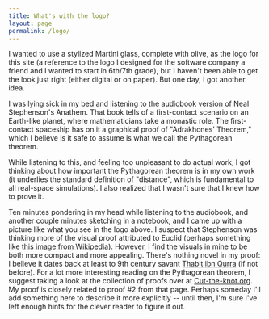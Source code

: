 ```yaml
---
title: What's with the logo?
layout: page
permalink: /logo/
---
```


I wanted to use a stylized Martini glass, complete with olive, as the logo
for this site (a reference to the logo I designed for the software company a
friend and I wanted to start in 6th/7th grade), but I haven't been able to
get the look just right (either digital or on paper). But one day, I got
another idea.

I was lying sick in my bed and listening to the audiobook version of Neal
Stephenson's Anathem. That book tells of a first-contact scenario on an
Earth-like planet, where mathematicians take a monastic role. The
first-contact spaceship has on it a graphical proof of "Adrakhones'
Theorem," which I believe is it safe to assume is what we call the
Pythagorean theorem.

While listening to this, and feeling too unpleasant to do actual work, I got
thinking about how important the Pythagorean theorem is in my own work (it
underlies the standard definition of "distance", which is fundamental to all
real-space simulations). I also realized that I wasn't sure that I knew how
to prove it.

Ten minutes pondering in my head while listening to the audiobook, and
another couple minutes sketching in a notebook, and I came up with a picture
like what you see in the logo above. I suspect that Stephenson was thinking
more of the visual proof attributed to Euclid (perhaps something like [this
image from Wikipedia][wiki]). However, I find the visuals in mine to be both
more compact and more appealing. There's nothing novel in my proof: I
believe it dates back at least to 9th century savant [Thabit ibn
Qurra][ibnQurra] (if not before).  For a lot more interesting reading on the
Pythagorean theorem, I suggest taking a look at the collection of proofs
over at [Cut-the-knot.org][cutknot]. My proof is closely related to proof #2
from that page. Perhaps someday I'll add something here to describe it more
explicitly -- until then, I'm sure I've left enough hints for the clever
reader to figure it out.

[wiki]: https://en.wikipedia.org/wiki/File:Illustration_to_Euclid%27s_proof_of_the_Pythagorean_theorem2.svg
[ibnQurra]: https://en.wikipedia.org/wiki/Th%C4%81bit_ibn_Qurra
[cutknot]: http://www.cut-the-knot.org/pythagoras/
